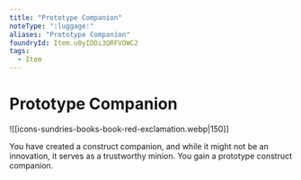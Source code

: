 ```yaml
---
title: "Prototype Companion"
noteType: ":luggage:"
aliases: "Prototype Companion"
foundryId: Item.u0yIDDi3QRFVOWC2
tags:
  - Item
---
```


# Prototype Companion
![[icons-sundries-books-book-red-exclamation.webp|150]]

You have created a construct companion, and while it might not be an innovation, it serves as a trustworthy minion. You gain a prototype construct companion.
